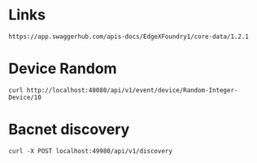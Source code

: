 # Links

`https://app.swaggerhub.com/apis-docs/EdgeXFoundry1/core-data/1.2.1`

# Device Random

`curl http://localhost:48080/api/v1/event/device/Random-Integer-Device/10`

# Bacnet discovery

`curl -X POST localhost:49980/api/v1/discovery`